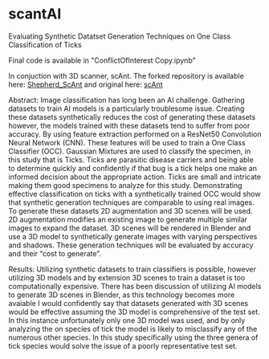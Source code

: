 # scantAI
Evaluating Synthetic Datatset Generation Techniques on One Class Classification of Ticks

Final code is available in "ConflictOfInterest Copy.ipynb"

In conjuction with 3D scanner, scAnt. The forked repository is available here: [Shepherd_ScAnt](https://github.com/vuejs/vue)
and original here: [scAnt](https://github.com/vuejs/vue)

Abstract: Image classification has long been an AI challenge. Gathering datasets to train AI models is a particularly troublesome issue. Creating these datasets synthetically reduces the cost of generating these datasets however, the models trained with these datasets tend to suffer from poor accuracy. By using feature extraction performed on a ResNet50 Convolution Neural Network (CNN). These features will be used to train a One Class Classifier (OCC). Gaussian Mixtures are used to classify the specimen, in this study that is Ticks. Ticks are parasitic disease carriers and being able to determine quickly and confidently if that bug is a tick helps one make an informed decision about the appropriate action. Ticks are small and intricate making them good specimens to analyze for this study. Demonstrating effective classification on ticks with a synthetically trained OCC would show that synthetic generation techniques are comparable to using real images. To generate these datasets 2D augmentation and 3D scenes will be used. 2D augmentation modifies an existing image to generate multiple similar images to expand the dataset. 3D scenes will be rendered in Blender and use a 3D model to synthetically generate images with varying perspectives and shadows. These generation techniques will be evaluated by accuracy and their “cost to generate”.

Results: Utilizing synthetic datasets to train classifiers is possible, however utilizing 3D models and by extension 3D scenes to train a dataset is too computationally expensive. There has been discussion of utilizing AI models to generate 3D scenes in Blender, as this technology becomes more avaiable I would confidently say that datasets generated with 3D scenes would be effective assuming the 3D model is comprehensive of the test set. In this instance unfortunately only one 3D model was used, and by only analyzing the on species of tick the model is likely to misclassify any of the numerous other species. In this study specifically using the three genera of tick species would solve the issue of a poorly representative test set.
